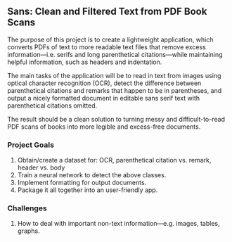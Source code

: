 ## Sans: Clean and Filtered Text from PDF Book Scans

The purpose of this project is to create a lightweight application, which converts PDFs of text to more readable text files that remove excess information—i.e. serifs and long parenthetical citations—while maintaining helpful information, such as headers and indentation. 

The main tasks of the application will be to read in text from images using optical character recognition (OCR), detect the difference between parenthetical citations and remarks that happen to be in parentheses, and output a nicely formatted document in editable sans serif text with parenthetical citations omitted.

The result should be a clean solution to turning messy and difficult-to-read PDF scans of books into more legible and excess-free documents.

### Project Goals

1. Obtain/create a dataset for: OCR, parenthetical citation vs. remark, header vs. body
2. Train a neural network to detect the above classes.
3. Implement formatting for output documents.
4. Package it all together into an user-friendly app.

### Challenges

1. How to deal with important non-text information—e.g. images, tables, graphs.
